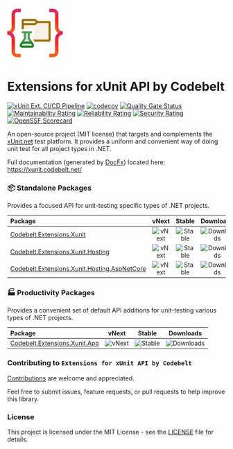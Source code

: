 ![Extensions for xUnit API by Codebelt](.nuget/Codebelt.Extensions.Xunit.App/icon.png)

# Extensions for xUnit API by Codebelt

[![xUnit Ext. CI/CD Pipeline](https://github.com/codebeltnet/xunit/actions/workflows/pipelines.yml/badge.svg)](https://github.com/codebeltnet/xunit/actions/workflows/pipelines.yml) [![codecov](https://codecov.io/gh/codebeltnet/xunit/graph/badge.svg?token=BN2UhFM3bb)](https://codecov.io/gh/codebeltnet/xunit) [![Quality Gate Status](https://sonarcloud.io/api/project_badges/measure?project=xunit&metric=alert_status)](https://sonarcloud.io/dashboard?id=xunit) [![Maintainability Rating](https://sonarcloud.io/api/project_badges/measure?project=xunit&metric=sqale_rating)](https://sonarcloud.io/dashboard?id=xunit) [![Reliability Rating](https://sonarcloud.io/api/project_badges/measure?project=xunit&metric=reliability_rating)](https://sonarcloud.io/dashboard?id=xunit) [![Security Rating](https://sonarcloud.io/api/project_badges/measure?project=xunit&metric=security_rating)](https://sonarcloud.io/dashboard?id=xunit) [![OpenSSF Scorecard](https://api.scorecard.dev/projects/github.com/codebeltnet/xunit/badge)](https://scorecard.dev/viewer/?uri=github.com/codebeltnet/xunit)

An open-source project (MIT license) that targets and complements the [xUnit.net](https://xunit.net/) test platform. It provides a uniform and convenient way of doing unit test for all project types in .NET.

Full documentation (generated by [DocFx](https://github.com/dotnet/docfx)) located here: https://xunit.codebelt.net/

### 📦 Standalone Packages

Provides a focused API for unit-testing specific types of .NET projects.

|Package|vNext|Stable|Downloads|
|:--|:-:|:-:|:-:|
| [Codebelt.Extensions.Xunit](https://www.nuget.org/packages/Codebelt.Extensions.Xunit/) | ![vNext](https://img.shields.io/nuget/vpre/Codebelt.Extensions.Xunit?logo=nuget) | ![Stable](https://img.shields.io/nuget/v/Codebelt.Extensions.Xunit?logo=nuget) | ![Downloads](https://img.shields.io/nuget/dt/Codebelt.Extensions.Xunit?color=blueviolet&logo=nuget) |
| [Codebelt.Extensions.Xunit.Hosting](https://www.nuget.org/packages/Codebelt.Extensions.Xunit.Hosting/) | ![vNext](https://img.shields.io/nuget/vpre/Codebelt.Extensions.Xunit.Hosting?logo=nuget) | ![Stable](https://img.shields.io/nuget/v/Codebelt.Extensions.Xunit.Hosting?logo=nuget) | ![Downloads](https://img.shields.io/nuget/dt/Codebelt.Extensions.Xunit.Hosting?color=blueviolet&logo=nuget) |
| [Codebelt.Extensions.Xunit.Hosting.AspNetCore](https://www.nuget.org/packages/Codebelt.Extensions.Xunit.Hosting.AspNetCore/) | ![vNext](https://img.shields.io/nuget/vpre/Codebelt.Extensions.Xunit.Hosting.AspNetCore?logo=nuget) | ![Stable](https://img.shields.io/nuget/v/Codebelt.Extensions.Xunit.Hosting.AspNetCore?logo=nuget) | ![Downloads](https://img.shields.io/nuget/dt/Codebelt.Extensions.Xunit.Hosting.AspNetCore?color=blueviolet&logo=nuget) |

### 🏭 Productivity Packages

Provides a convenient set of default API additions for unit-testing various types of .NET projects.

|Package|vNext|Stable|Downloads|
|:--|:-:|:-:|:-:|
| [Codebelt.Extensions.Xunit.App](https://www.nuget.org/packages/Codebelt.Extensions.Xunit.App/) | ![vNext](https://img.shields.io/nuget/vpre/Codebelt.Extensions.Xunit.App?logo=nuget) | ![Stable](https://img.shields.io/nuget/v/Codebelt.Extensions.Xunit.App?logo=nuget) | ![Downloads](https://img.shields.io/nuget/dt/Codebelt.Extensions.Xunit.App?color=blueviolet&logo=nuget) |

### Contributing to `Extensions for xUnit API by Codebelt`
[Contributions](.github/CONTRIBUTING.md) are welcome and appreciated.

Feel free to submit issues, feature requests, or pull requests to help improve this library.

### License
This project is licensed under the MIT License - see the [LICENSE](LICENSE.md) file for details.
